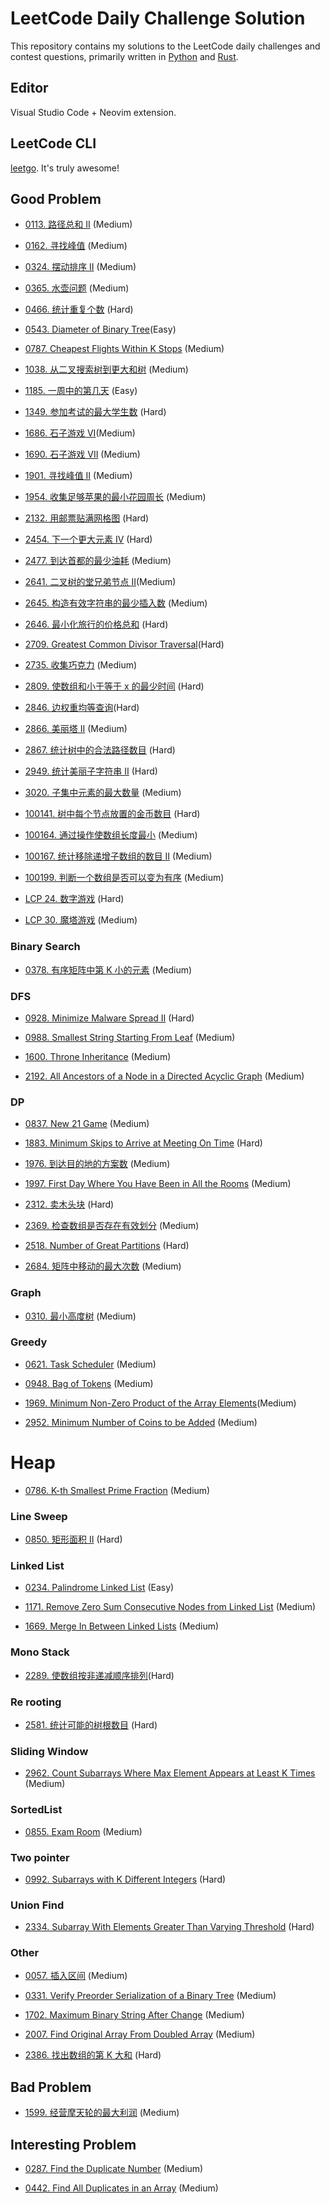 # LeetCode Daily Challenge Solution

This repository contains my solutions to the LeetCode daily challenges and contest questions, primarily written in [Python](https://leetcode.cn/u/never_be_bald/) and [Rust](https://leetcode.com/tchxyc/). 


## Editor
Visual Studio Code + Neovim extension.


## LeetCode CLI
[leetgo](https://github.com/j178/leetgo). It's truly awesome!


## Good Problem

- [0113. 路径总和 II](https://leetcode.cn/problems/path-sum-ii) (Medium)

- [0162. 寻找峰值](https://leetcode.cn/problems/find-peak-element) (Medium)

- [0324. 摆动排序 II](https://leetcode.cn/problems/wiggle-sort-ii) (Medium)

- [0365. 水壶问题](https://leetcode.cn/problems/water-and-jug-problem/) (Medium)

- [0466. 统计重复个数](https://leetcode.cn/problems/count-the-repetitions) (Hard)

- [0543. Diameter of Binary Tree](https://leetcode.com/problems/diameter-of-binary-tree/)(Easy)

- [0787. Cheapest Flights Within K Stops](https://leetcode.com/problems/cheapest-flights-within-k-stops/) (Medium)

- [1038. 从二叉搜索树到更大和树](https://leetcode.cn/problems/binary-search-tree-to-greater-sum-tree) (Medium)

- [1185. 一周中的第几天](https://leetcode.cn/problems/day-of-the-week) (Easy)

- [1349. 参加考试的最大学生数](https://leetcode.cn/problems/maximum-students-taking-exam) (Hard)

- [1686. 石子游戏 VI](https://leetcode.cn/problems/stone-game-vi/)(Medium)

- [1690. 石子游戏 VII](https://leetcode.cn/problems/stone-game-vii/) (Medium)

- [1901. 寻找峰值 II](https://leetcode.cn/problems/find-a-peak-element-ii) (Medium)

- [1954. 收集足够苹果的最小花园周长](https://leetcode.cn/problems/minimum-garden-perimeter-to-collect-enough-apples) (Medium)

- [2132. 用邮票贴满网格图](https://leetcode.cn/problems/stamping-the-grid) (Hard)

- [2454. 下一个更大元素 IV](https://leetcode.cn/problems/next-greater-element-iv) (Hard)

- [2477. 到达首都的最少油耗](https://leetcode.cn/problems/minimum-fuel-cost-to-report-to-the-capital) (Medium)

- [2641. 二叉树的堂兄弟节点 II](https://leetcode.cn/problems/cousins-in-binary-tree-ii/)(Medium)

- [2645. 构造有效字符串的最少插入数](https://leetcode.cn/problems/minimum-additions-to-make-valid-string) (Medium)

- [2646. 最小化旅行的价格总和](https://leetcode.cn/problems/minimize-the-total-price-of-the-trips) (Hard)

- [2709. Greatest Common Divisor Traversal](https://leetcode.com/problems/greatest-common-divisor-traversal/)(Hard)

- [2735. 收集巧克力](https://leetcode.cn/problems/collecting-chocolates) (Medium)

- [2809. 使数组和小于等于 x 的最少时间](https://leetcode.cn/problems/minimum-time-to-make-array-sum-at-most-x) (Hard)

- [2846. 边权重均等查询](https://leetcode.cn/problems/minimum-edge-weight-equilibrium-queries-in-a-tree/)(Hard)

- [2866. 美丽塔 II](https://leetcode.cn/problems/beautiful-towers-ii) (Medium)

- [2867. 统计树中的合法路径数目](https://leetcode.cn/problems/count-valid-paths-in-a-tree/) (Hard)

- [2949. 统计美丽子字符串 II](https://leetcode.cn/problems/count-beautiful-substrings-ii) (Hard)

- [3020. 子集中元素的最大数量](https://leetcode.cn/contest/weekly-contest-382/problems/find-the-maximum-number-of-elements-in-subset/) (Medium)

- [100141. 树中每个节点放置的金币数目](https://leetcode.cn/problems/find-number-of-coins-to-place-in-tree-nodes) (Hard)

- [100164. 通过操作使数组长度最小](https://leetcode.cn/problems/minimize-length-of-array-using-operations) (Medium)

- [100167. 统计移除递增子数组的数目 II](https://leetcode.cn/problems/count-the-number-of-incremovable-subarrays-ii) (Medium)

- [100199. 判断一个数组是否可以变为有序](https://leetcode.cn/problems/find-if-array-can-be-sorted) (Medium)

- [LCP 24. 数字游戏](https://leetcode.cn/problems/5TxKeK/) (Hard)

- [LCP 30. 魔塔游戏](https://leetcode.cn/problems/p0NxJO/) (Medium)

### Binary Search

- [0378. 有序矩阵中第 K 小的元素](https://leetcode.cn/problems/kth-smallest-element-in-a-sorted-matrix/) (Medium)

### DFS

- [0928. Minimize Malware Spread II](https://leetcode.cn/problems/minimize-malware-spread-ii/) (Hard)

- [0988. Smallest String Starting From Leaf](https://leetcode.com/problems/smallest-string-starting-from-leaf/) (Medium)

- [1600. Throne Inheritance](https://leetcode.cn/problems/throne-inheritance/) (Medium)

- [2192. All Ancestors of a Node in a Directed Acyclic Graph](https://leetcode.cn/problems/all-ancestors-of-a-node-in-a-directed-acyclic-graph/) (Medium)

### DP

- [0837. New 21 Game](https://leetcode.cn/problems/new-21-game/) (Medium)

- [1883. Minimum Skips to Arrive at Meeting On Time](https://leetcode.cn/problems/minimum-skips-to-arrive-at-meeting-on-time/) (Hard)

- [1976. 到达目的地的方案数](https://leetcode.cn/problems/number-of-ways-to-arrive-at-destination/) (Medium)

- [1997. First Day Where You Have Been in All the Rooms](https://leetcode.cn/problems/first-day-where-you-have-been-in-all-the-rooms/) (Medium)

- [2312. 卖木头块](https://leetcode.cn/problems/selling-pieces-of-wood/) (Hard)

- [2369. 检查数组是否存在有效划分](https://leetcode.cn/problems/check-if-there-is-a-valid-partition-for-the-array/) (Medium)

- [2518. Number of Great Partitions](https://leetcode.cn/problems/number-of-great-partitions/) (Hard)

- [2684. 矩阵中移动的最大次数](https://leetcode.cn/problems/maximum-number-of-moves-in-a-grid/) (Medium)

### Graph

- [0310. 最小高度树](https://leetcode.cn/problems/minimum-height-trees/) (Medium)

### Greedy

- [0621. Task Scheduler](https://leetcode.cn/problems/task-scheduler/) (Medium)

- [0948. Bag of Tokens](https://leetcode.com/problems/bag-of-tokens/) (Medium)

- [1969. Minimum Non-Zero Product of the Array Elements](https://leetcode.cn/problems/minimum-non-zero-product-of-the-array-elements/)(Medium)

- [2952. Minimum Number of Coins to be Added](https://leetcode.cn/problems/minimum-number-of-coins-to-be-added/) (Medium)

# Heap

- [0786. K-th Smallest Prime Fraction](https://leetcode.cn/problems/k-th-smallest-prime-fraction/) (Medium)


### Line Sweep

- [0850. 矩形面积 II](https://leetcode.cn/problems/rectangle-area-ii/) (Hard)

### Linked List

- [0234. Palindrome Linked List](https://leetcode.com/problems/palindrome-linked-list/) (Easy)

- [1171. Remove Zero Sum Consecutive Nodes from Linked List](https://leetcode.com/problems/remove-zero-sum-consecutive-nodes-from-linked-list/) (Medium)

- [1669. Merge In Between Linked Lists](https://leetcode.cn/problems/merge-in-between-linked-lists/) (Medium)

### Mono Stack

- [2289. 使数组按非递减顺序排列](https://leetcode.cn/problems/steps-to-make-array-non-decreasing/)(Hard)

### Re rooting

- [2581. 统计可能的树根数目](https://leetcode.cn/problems/count-number-of-possible-root-nodes/) (Hard)

### Sliding Window
- [2962. Count Subarrays Where Max Element Appears at Least K Times](https://leetcode.cn/problems/count-subarrays-where-max-element-appears-at-least-k-times/) (Medium)

### SortedList

- [0855. Exam Room](https://leetcode.cn/problems/exam-room/) (Medium)


### Two pointer

- [0992. Subarrays with K Different Integers](https://leetcode.com/problems/subarrays-with-k-different-integers/) (Hard)

### Union Find

- [2334. Subarray With Elements Greater Than Varying Threshold](https://leetcode.cn/problems/subarray-with-elements-greater-than-varying-threshold/) (Hard)

### Other

- [0057. 插入区间](https://leetcode.cn/problems/insert-interval/) (Medium)

- [0331. Verify Preorder Serialization of a Binary Tree](https://leetcode.cn/problems/verify-preorder-serialization-of-a-binary-tree/) (Medium)

- [1702. Maximum Binary String After Change](https://leetcode.cn/problems/maximum-binary-string-after-change/) (Medium)

- [2007. Find Original Array From Doubled Array](https://leetcode.cn/problems/find-original-array-from-doubled-array/) (Medium)

- [2386. 找出数组的第 K 大和](https://leetcode.cn/problems/find-the-k-sum-of-an-array/) (Hard)


## Bad Problem

- [1599. 经营摩天轮的最大利润](https://leetcode.cn/problems/maximum-profit-of-operating-a-centennial-wheel) (Medium)

## Interesting Problem

- [0287. Find the Duplicate Number](https://leetcode.com/problems/find-the-duplicate-number/) (Medium)

- [0442. Find All Duplicates in an Array](https://leetcode.com/problems/find-all-duplicates-in-an-array/) (Medium)

